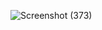 ![Screenshot (373)](https://github.com/user-attachments/assets/d89e65b7-b7d6-476c-9af2-ff19ccd4a3bd)
